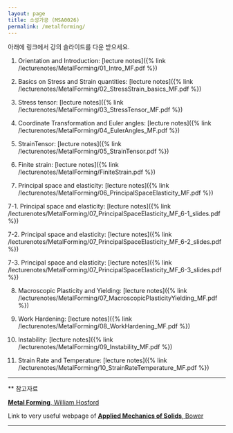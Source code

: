 ```yaml
---
layout: page
title: 소성가공 (MSA0026)
permalink: /metalforming/
---
```




아래에 링크에서 강의 슬라이드를 다운 받으세요.

1. Orientation and Introduction: [lecture notes]({% link /lecturenotes/MetalForming/01_Intro_MF.pdf %})

2. Basics on Stress and Strain quantities: [lecture notes]({% link /lecturenotes/MetalForming/02_StressStrain_basics_MF.pdf %})

3. Stress tensor: [lecture notes]({% link /lecturenotes/MetalForming/03_StressTensor_MF.pdf %})

4. Coordinate Transformation and Euler angles: [lecture notes]({% link /lecturenotes/MetalForming/04_EulerAngles_MF.pdf %})

5. StrainTensor: [lecture notes]({% link /lecturenotes/MetalForming/05_StrainTensor.pdf %})

6. Finite strain: [lecture notes]({% link /lecturenotes/MetalForming/FiniteStrain.pdf %})

7. Principal space and elasticity: [lecture notes]({% link /lecturenotes/MetalForming/06_PrincipalSpaceElasticity_MF.pdf %})

7-1. Principal space and elasticity: [lecture notes]({% link /lecturenotes/MetalForming/07_PrincipalSpaceElasticity_MF_6-1_slides.pdf %})

7-2. Principal space and elasticity: [lecture notes]({% link /lecturenotes/MetalForming/07_PrincipalSpaceElasticity_MF_6-2_slides.pdf %})

7-3. Principal space and elasticity: [lecture notes]({% link /lecturenotes/MetalForming/07_PrincipalSpaceElasticity_MF_6-3_slides.pdf %})

8. Macroscopic Plasticity and Yielding: [lecture notes]({% link /lecturenotes/MetalForming/07_MacroscopicPlasticityYielding_MF.pdf %})

9. Work Hardening: [lecture notes]({% link /lecturenotes/MetalForming/08_WorkHardening_MF.pdf %})

10. Instability: [lecture notes]({% link /lecturenotes/MetalForming/09_Instability_MF.pdf %})

11. Strain Rate and Temperature: [lecture notes]({% link /lecturenotes/MetalForming/10_StrainRateTemperature_MF.pdf %})


--------------------------

** 참고자료

[**Metal Forming**, William Hosford](https://www.amazon.com/Metal-Forming-Metallurgy-William-Hosford/dp/1107670969)

Link to very useful webpage of [**Applied Mechanics of Solids**, Bower](http://solidmechanics.org)

--------------------------


<!--


Some quest(s) for advanced students.

a. Processing raw data obtained from uniaxial tension tests: click [here]({% link tensile.md %})!

--------------------------------------------------

Further readings and useful pages

- [Strain hardening]({% link tensile.md %})


- [Euler angles]({% link euler.md %})

- [Excel file for **Euler method**]({% link /libs/Euler_Method.xlsx %})

- [Tensors]({% link tensors.md %})

- [Principal space]({% link principal.md %})

- Excel/Google [SpreadSheet]({% link Euler2ndTensor.md %}) to practice 2nd rank tensor transformation

- Excel/Google [SpreadSheet]({% link yieldsurface.md %}) to practice yield surface drawing

- [LaTeX script to understand Euler angle]({% link euler.md%})

- [Pole figure plotting]({% link polefigure.md %})

- [thin-walled tube]({% link thinwalltube.md %})

- [Newton-Raphson approach to solve the instability of metals under uniaxial tension]({% link nr_example.md %})

-->